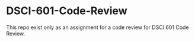 # DSCI-601-Code-Review
This repo exist only as an assignment for a code review for DSCI 601 Code Review. 
